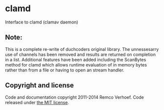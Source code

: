 clamd
========

Interface to clamd (clamav daemon)

## Note:
This is a complete re-write of duchcoders original library. The unnessesarry use of channels has been removed and results are returned on completion in a list. Additional features have been added including the ScanBytes method for clamd which allows runtime evaluation of in memory bytes rather than from a file or having to open an stream handler.

## Copyright and license

Code and documentation copyright 2011-2014 Remco Verhoef. Code released under [the MIT license](LICENSE). 
